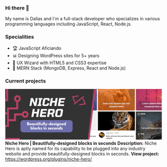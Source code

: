 ### Hi there 👋

My name is Dallas and I'm a full-stack developer who specializes in various programming languages including JavaScript, React, Node.js. 

### Specialities

- 🏆 JavaScript Aficiando 
- 📊 Designing WordPress sites for 5+ years
- 🎨 UX Wizard with HTML5 and CSS3 expertise 
- 📍 MERN Stack (MongoDB, Express, React and Node.js)

### Current projects 

![Niche Hero](https://github.com/dallasrowling/niche-hero/blob/main/assets/images/banner-1544x500.png?raw=true)
**Niche Hero | Beautifully-designed blocks in seconds** 
**Description:** Niche Hero is aptly named for its capability to be plugged into any industry website and provide beautifully-designed blocks in seconds.
**View project:** https://wordpress.org/plugins/niche-hero/


